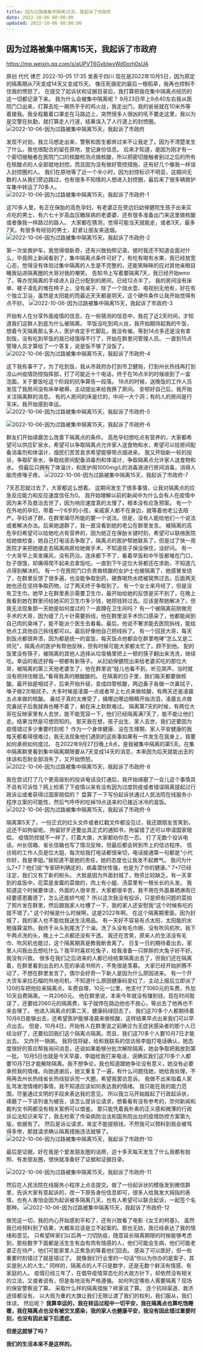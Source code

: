 ```yaml
---
title: 因为过路被集中隔离15天，我起诉了市政府
date: 2022-10-06 00:00:00
updated: 2022-10-06 00:00:00
---
```


## 因为过路被集中隔离15天，我起诉了市政府

https://mp.weixin.qq.com/s/aUPVT6GvblwvWd0orh0sUA

原创 代代 律芒 2022-10-05 17:35 发表于四川
现在是2022年10月5日，因为原定的隔离期从7天变成14天又变成15天。
像压死骆驼的最后一根稻草，我再也控制不住我的愤怒了。
在提交了起诉状和证据目录后，我打算把我在集中隔离点经历的这一切都记录下来。
我为什么会被集中隔离呢？
9月23日早上9点40左右我从医院门口出来，打算去吃一碗热乎乎的鸡火丝，我走出门，我的爸爸就在10米外等着接我。我全程戴着口罩走在马路边上，突然很多人很凶的吼不要走这里，我以为是交警在执勤，就打算走人行道，结果误入了人行道上的封控圈。
![2022-10-06-因为过路被集中隔离15天，我起诉了市政府](assets/2022-10-06-因为过路被集中隔离15天，我起诉了市政府.jpeg)

发现不对劲，我立马想走出来，警察和医生都奔过来不让我走了。因为不清楚发生了什么，我也很配合的留在原地，登记身份信息。
后来才知道，是因为刚才有一个密切接触者在医院门口的核酸检测点做核酸，所以把密切接触者到过之后的所有在核酸点的人全部就地封控。而且因为没有做好管控措施，还有好几个像我一样误入封控圈的人。
我们在原地等了近一个半小时，因为封控标识不明显，这期间无数的人从我们旁边路过，也有很多不知情的人想进入封控圈，最后来了很多辆救护车集中转运了70多人。
![2022-10-06-因为过路被集中隔离15天，我起诉了市政府-1](assets/2022-10-06-因为过路被集中隔离15天，我起诉了市政府-1.jpeg)

这70多人里，有正在保胎的高危孕妇，有老婆正在旁边妇幼保健院生孩子出来买点吃的男士、有六七十岁高血压糖尿病的老婆婆、还有很多准备出门来这里做核酸或者像我一样路过的路人。
大家都在猜测，觉得可能当天就能走，或者3天，最多7天。有很多有经验的男士，赶紧让朋友来送烟。
![2022-10-06-因为过路被集中隔离15天，我起诉了市政府-2](assets/2022-10-06-因为过路被集中隔离15天，我起诉了市政府-2.jpeg)

第一次坐救护车，我觉得很新奇，还有兴致拍照记录。彼时我还不知道会面对什么，毕竟网上新闻看到了，集中隔离点条件可好了，有吃有喝有水果，我已经放宽心态，觉得没有体验过集中隔离的人生是不完整的，还能笑眯眯的应对其他亲眼目睹我钻进隔离圈的大哥对我的嘲笑。
告知书上写着要隔离7天，我已经开始emo了。等办完隔离的手续进入自己分配到的房间，已经12点半了。
我的房间没有床单、被子凌乱的堆在椅子上、没有桌子、除了一个烧水壶、电视别无他有，好在有个独立卫浴，虽然是太阳能的而最近天天都是阴天，这个硬件条件让我开始觉得有点不妙。
![2022-10-06-因为过路被集中隔离15天，我起诉了市政府-3](assets/2022-10-06-因为过路被集中隔离15天，我起诉了市政府-3.jpeg)

开始有人在分享外面疫情的信息，在一些猜测的信息中，我花了近2天时间，才知道我们这群人到底为什么被隔离。
早饭没吃到鸡火丝，我开始期待起我的午饭，想着今天隔离那么多人，医护肯定手忙脚乱，我没有催。等到14点多还是没有拿到饭，没有吃到早饭的我已经饿得不行了，开始在群里问管理人员。
一直到15点管理人员才算给了一个答复，说是饭不够了没饭了。
![2022-10-06-因为过路被集中隔离15天，我起诉了市政府-4](assets/2022-10-06-因为过路被集中隔离15天，我起诉了市政府-4.jpeg)

这下我有事干了，为了吃到饭，我从市政府办打到市卫健局，打到州长热线再打到凉山州疫情防控指挥部，打了可能近十个电话，终于在16点半的时候收到了一盒泡面。关于要饭吃这个阶段的抗争算告一段落。
18点的时候，送晚饭的工作人员发现了我房间没有床单被褥，主动提出来给我换了房间。
安顿好自己后，我开始关注隔离群的消息。
有的人房间的床是烂的，中间一大个洞；有的人的房间是行军床。我开始感到幸运。
![2022-10-06-因为过路被集中隔离15天，我起诉了市政府-5](assets/2022-10-06-因为过路被集中隔离15天，我起诉了市政府-5.jpeg)

![2022-10-06-因为过路被集中隔离15天，我起诉了市政府-6](assets/2022-10-06-因为过路被集中隔离15天，我起诉了市政府-6.jpeg)

群友们开始琢磨怎么改善下隔离点的条件。
高危孕妇想吃点有营养的，大家都希望可以供应矿泉水，希望可以争取隔离点允许家人送食物和水，希望可以给房间配备消毒剂和体温计，烟民们苦苦哀求希望能够带点烟进来。
我又开始新一轮的投诉，争取矿泉水，争取给房间配备消毒剂和体温计，争取隔离点允许家人送食物和水。
但最后只拥有了体温计，和医护用1000mg/L的消毒液进行房间消毒，消得人脑壳疼嗓子疼。
![2022-10-06-因为过路被集中隔离15天，我起诉了市政府-7](assets/2022-10-06-因为过路被集中隔离15天，我起诉了市政府-7.png)

7天忍忍就过去了，大家都这么想着。
这期间发生了很多事情，让我对隔离点的应急反应能力和反应速度信任为0。
我开始理解以前的新闻中为什么会有人在疫情中因为来不及救治去世了，因为响应速度真的太慢了，根本没有应急预案。
有一个在外地的孕妇，带着一个6岁的小孩，亲戚家人都不在身边，就等着他老公去陪产。孕妇进了群，在群里竭尽所能的要一个说法。但是，没有人能给他们一个说法或者解决办法。后来她退群了，我一直没看到她的老公在群里发言。
被隔离的高危孕妇希望可以给她吃点有营养的，因为她正在保胎关键时刻，希望可以联络医院给她做检查，她自己打电话去争取了，隔离点的医护帮她联系了，但是过了快一周医院才来把她接走去隔离病房给她做手术，不知道孩子保没保住，没好问。
有一个大哥早上突发痛风，没有药治。连床都下不了，看着早饭和中午饭都堆在门口，肚子很饿，却痛得爬不起来去拿饭吃。一直到下午这位大哥都还在求助，不知道几点得到解决的。
有一个在医院门口负责做核酸的女护士也被隔离了，她感冒发烧了，在群里反馈了很多遍，也没能争取到药，硬靠喝热水捂被窝熬过去。后面两天她也还在坚持争取药物，过了两天终于争取到了。
有一个女士来月经了，但是没有卫生巾。她早上在群里表示需要卫生巾，最开始给她的反馈是买不到了，在晚上我看到她在群里问给她买的卫生巾多少钱，她把钱转过去。应该是帮她解决了。但我无法现象那一天她是如何度过的？一直蹲在卫生间吗？
有一个被隔离前刚做完手术的大哥，因为缝了几十针需要拆线，他在群里说手术伤口感染了，他都能闻到自己肉的臭味了，能不能派个医生去看看。最后，他说不奢求能去医院拆线，能给他点工具他自己拆线都可以。最后好像他自己把线拆了。
有一个回民大哥，每天到饭点都很奔溃，因为都是统一的盒饭，每天饭点他都会在群里咆哮“怎么又是二师兄”，隔离点的医护有帮他反映，但有时候可能大家都太忙了，顾不到他。
配的饭里没有筷子，被隔离的其他人选择从垃圾桶里把上一顿的筷子翻出来洗洗，继续吃。幸运的我还好每一顿都有新筷子。
从妇幼保健院出来给老婆买吃的那位大哥，被隔离的第三天他老婆生了，他在群里说“娃儿也看不到，听见哭声，当时就没有把持住眼泪。”看得我真的眼酸酸的。
在隔离的日子里，我们每天都要做核酸。最开始是咽拭子，后来开始升级，变成四管核酸，两边鼻子各做一次鼻拭子，嗓子做2次咽拭子。大多时候是凌晨一点或者早上七点来做核酸，有两天还是凌晨五点来做的核酸。
鼻拭子真的太难受了，捅哪边哪边眼睛开始流泪，凌晨五点做完鼻拭子后我就再也睡不着了，躺在床上默默难过。
隔离第7天的时候，有两位大哥在反映家里有人去世，能不能宽容一下，他们已经隔离满7天了，能不能让他们走。结果当然是可想而知的。
那天我在想，孩子出生、家人去世，我们还要因为疫情错过多少重要时刻呢？
作为一个身体健康、没在生理期、家人平安健康的我每天都看得很难过，我无法现象他们遇到的这些事如果有一件发生在我身上，我要如何承担如何度过。
在2022年9月27日晚上8点，是我被集中隔离的第5天。在集中隔离群里看到集中隔离期限要从7天变成14天的消息，本来因为后天就能出去的体谅和忍耐全部消失了，又开始愤怒。
![2022-10-06-因为过路被集中隔离15天，我起诉了市政府-8](assets/2022-10-06-因为过路被集中隔离15天，我起诉了市政府-8.jpeg)

我在尝试打了几个更高级别的投诉电话没打通后，我开始琢磨了一会儿这个事情具不具有可诉性？网上检索了下疫情以来有没有因为过度防疫或者错误隔离提起过行政诉讼或者获得过国家赔偿的？
盘算了一下写份起诉状通过人民法院在线服务小程序立案的可能性，然后气呼呼的吃掉19点送来的已接近冰冷的盒饭。
![2022-10-06-因为过路被集中隔离15天，我起诉了市政府-9](assets/2022-10-06-因为过路被集中隔离15天，我起诉了市政府-9.jpeg)

隔离第5天了，一份正式的红头文件或者红戳文件都没见过，我还跟朋友苦笑到，这还不如拘留呢。
拘留好歹还要出具正式的通知书，拘留错了还可以申请国家赔偿。
疫情防控就不一样了，打着大旗，大家都劝你忍一忍。
打了无数个投诉电话，州长信箱、省长信箱也写了情况反映，但最后都会转到市上的信访程序。
信访局的工作人员是位大姐，每次给我打电话都很亲切，电话接通第一句都是“小代你好，我是李姐。”我知道不是她的责任，她的态度也让我发不起脾气。
我问为什么7+7？他们说“专家研判确定的，病毒潜伏性强，也是为了你的健康。”
7+7已经注定，我们又有了新的盼头。
大抵是因为外面封城了，物资比较缺乏。有一天拿到的盒饭中，花菜是发霉的菜做的，肉上有小蛆、汤菜里有一根长长的头发。
我知道这个时候要体谅，外面的人很辛苦，大家都很辛苦，我不用在外面暴晒淋雨已经要感恩戴德了，怎么还能娇气呢？
所以这次我没有投诉，只是把有问题的菜拍了照片发在群里，然后跟我家人吐槽了一下，我的家人还安慰我“这个时候有吃的就不错了。”
这个时候是什么时候啊，这是2022年啊。
在这个隔离期里面，因为封城了，我的家人也不能给我送生活用品。
有一天好不容易有点太阳，太阳能的水勉强算温热，我终于从头到尾洗了个澡。洗了头没有毛巾擦、没有吹风机吹，我下午两点洗的头，晚上十二点都还没有干透。
我还在苦笑，原来人的生活没有毛巾、吹风机也能过，这个隔离期真是教我断舍离了。
日复一日的期待着出去，家里人问我出去想吃什么？我平时喜欢吃兔子，给我准备一只胖胖的大兔子好不好。我没有兴致。
很多在我们之后进来的人都已经结束隔离出去了，但我们还在隔离着，在群里看到出去的人签的承诺书照片，不免很是羡慕。
大家已经开始折腾不动了，不想在群里发言了。偶尔会好奇一下新人是因为什么原因进来。
有一个开大货车来拉石榴的外地司机，不知道什么原因健康码变红了。主动上报后立即派了120的车把他拉来隔离点，车费自理，10元一公里，他支付了1060元的车费，外加10天自费隔离。一共2060元。
他在群里说，本来今年就没有赚到钱，现在时间耽误了，还要给2060元的隔离费，车子就停在路边他也不放心，等出去了他再也不来会理了。
他进入隔离点的第二天，健康码绿回去了。
我们这70多个人都期待着10月6日能够出去，还希望医护能够凌晨来做核酸，这样结果早点出来我们可以早点出去。
但是，10月4日，开始有人在群里说之前确诊为无症状感染者的那个人已经治好了，还要拉回我们这个隔离点隔离。而且，我们这70多个人要10月7日才能出去。
又炸开一锅粥。
我将信将疑，给和我联系的信访局李姐打电话确认，她态度很好的答应帮我询问消息，还说如果能够分批次解除隔离，她会争取把我放到第一批。
10月5日也就是今天早晨，李姐给我打来电话，说确实我们这70多个人都要10月7日才能解除隔离。我不想争论，我也知道跟她争论没有意义，她没有必要承担我的情绪。向她道谢后，她又重复了一遍，有什么问题找她，她给我处理，不用再去州长热线省长热线投诉兜一大圈，希望我罢访息诉。
我做不出来指着人家乱骂发泄情绪的事情，我不知道应该如何表达我的情绪。
我只能在我的能力范围，尽量通过文明的手段来表达我的意见。
所以我立马开始敲起了行政起诉状，琢磨了一下该列谁为被告，该怎么提诉讼请求，想看看有没有参考的，奈何新闻和裁判文书网都没有相关案例可以借鉴。
那只能凭着我朴素的正义感和微薄的行政诉讼法知识来写了，我去检索了传染病防治法和国务院出台的疫情防控方案第九版，依据有了。
然后是诉讼请求，肯定不能提赔钱，不然我可以预料到我会被骂得多惨，那就请求确认隔离措施违法就够了。
![2022-10-06-因为过路被集中隔离15天，我起诉了市政府-10](assets/2022-10-06-因为过路被集中隔离15天，我起诉了市政府-10.jpeg)

最后是证据，好在我是个爱发朋友圈的话痨，这十多天每天发生了什么我都有拍照、有发朋友圈，很快就准备好了证据和证据目录。

![2022-10-06-因为过路被集中隔离15天，我起诉了市政府-11](assets/2022-10-06-因为过路被集中隔离15天，我起诉了市政府-11.jpeg)

然后在人民法院在线服务小程序上点击提交。做了一份起诉状的模版发到微信群里，告诉大家有意起诉的，改一下原告身份信息即可，很多人给我发大拇指的表情，也有人害怕会因为起诉被多隔离几天，也有人希望可以联合起诉，一起签个名那种。
![2022-10-06-因为过路被集中隔离15天，我起诉了市政府-12](assets/2022-10-06-因为过路被集中隔离15天，我起诉了市政府-12.jpeg)

做完这一切，我的内心开始感到平和了，还有兴致看了电影《女王的柯基》。
虽然我已经预料到了结果，大概率应该是立不起案的。那也无妨，我已经表达了我的情绪和意见。
只希望砖家们以后再一刀切防疫，随意延长隔离期限的时候能够考虑到，那些数字下面都是活生生有血有肉有情感的人，他们可能会生病，他们可能老婆正在待产，他们可能家里人正焦急的等着他们回去。
感染了可以医好，但一些重要时刻错过了就是错过了。
就像我们行业里的一句话“你以为你办的是案子，其实是别人的人生。”
同样的，隔离点的人不只是数字，还是无数个鲜活有情感、有家庭的人。
疫情已经三年了，在倡导疫情常态化的大政方针下，却依然没有相关的立法，又或者说有，但是各地没有严格遵循。
如何判定哪些人需要隔离？现场的保安警察说了算。
采取什么样的隔离措施？砖家说了算。
连个抗辩渠道、救济途径都没有。
以大局为重的大旗让我们无限让渡了我们的权利，我们服从，我们体谅。
然后呢？
**我算幸运的，我在转运过程中一切平安，我在隔离点也算吃饱睡暖，我在隔离点也没有被交叉感染，我的家人也健康平安，我没有因此错过重要时刻，也没有因此留下后遗症。**

**但是这就够了吗？**

**我们的生活本来不是这样的。**
